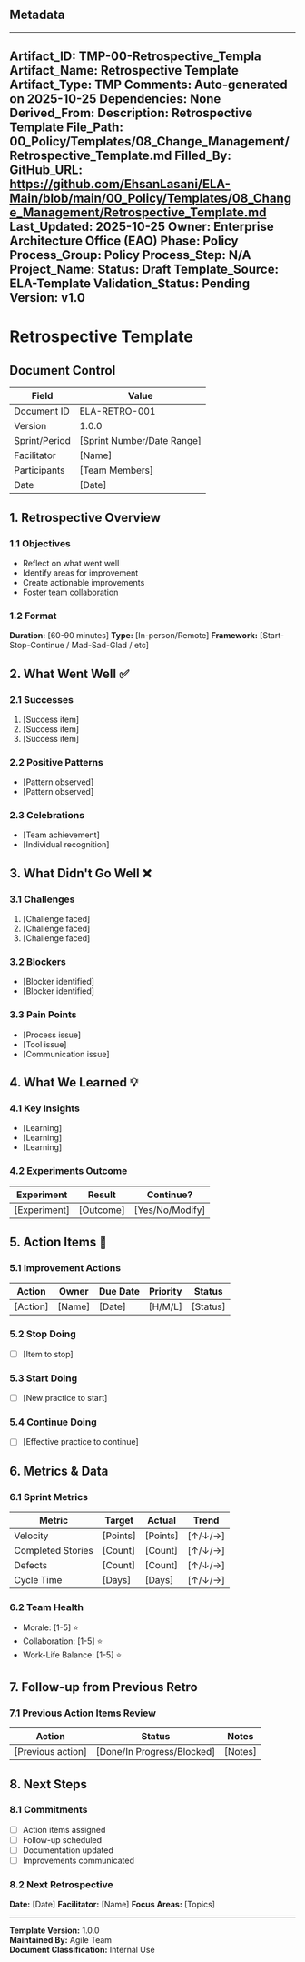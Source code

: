 ## Metadata
---
Artifact_ID: TMP-00-Retrospective_Templa
Artifact_Name: Retrospective Template
Artifact_Type: TMP
Comments: Auto-generated on 2025-10-25
Dependencies: None
Derived_From: 
Description: Retrospective Template
File_Path: 00_Policy/Templates/08_Change_Management/Retrospective_Template.md
Filled_By: 
GitHub_URL: https://github.com/EhsanLasani/ELA-Main/blob/main/00_Policy/Templates/08_Change_Management/Retrospective_Template.md
Last_Updated: 2025-10-25
Owner: Enterprise Architecture Office (EAO)
Phase: Policy
Process_Group: Policy
Process_Step: N/A
Project_Name: 
Status: Draft
Template_Source: ELA-Template
Validation_Status: Pending
Version: v1.0
---
# Retrospective Template

## Document Control
| Field | Value |
|-------|-------|
| Document ID | ELA-RETRO-001 |
| Version | 1.0.0 |
| Sprint/Period | [Sprint Number/Date Range] |
| Facilitator | [Name] |
| Participants | [Team Members] |
| Date | [Date] |

## 1. Retrospective Overview

### 1.1 Objectives
- Reflect on what went well
- Identify areas for improvement
- Create actionable improvements
- Foster team collaboration

### 1.2 Format
**Duration:** [60-90 minutes]
**Type:** [In-person/Remote]
**Framework:** [Start-Stop-Continue / Mad-Sad-Glad / etc]

## 2. What Went Well ✅

### 2.1 Successes
1. [Success item]
2. [Success item]
3. [Success item]

### 2.2 Positive Patterns
- [Pattern observed]
- [Pattern observed]

### 2.3 Celebrations
- [Team achievement]
- [Individual recognition]

## 3. What Didn't Go Well ❌

### 3.1 Challenges
1. [Challenge faced]
2. [Challenge faced]
3. [Challenge faced]

### 3.2 Blockers
- [Blocker identified]
- [Blocker identified]

### 3.3 Pain Points
- [Process issue]
- [Tool issue]
- [Communication issue]

## 4. What We Learned 💡

### 4.1 Key Insights
- [Learning]
- [Learning]
- [Learning]

### 4.2 Experiments Outcome
| Experiment | Result | Continue? |
|------------|--------|----------|
| [Experiment] | [Outcome] | [Yes/No/Modify] |

## 5. Action Items 🎯

### 5.1 Improvement Actions
| Action | Owner | Due Date | Priority | Status |
|--------|-------|----------|----------|--------|
| [Action] | [Name] | [Date] | [H/M/L] | [Status] |

### 5.2 Stop Doing
- [ ] [Item to stop]

### 5.3 Start Doing
- [ ] [New practice to start]

### 5.4 Continue Doing
- [ ] [Effective practice to continue]

## 6. Metrics & Data

### 6.1 Sprint Metrics
| Metric | Target | Actual | Trend |
|--------|--------|--------|-------|
| Velocity | [Points] | [Points] | [↑/↓/→] |
| Completed Stories | [Count] | [Count] | [↑/↓/→] |
| Defects | [Count] | [Count] | [↑/↓/→] |
| Cycle Time | [Days] | [Days] | [↑/↓/→] |

### 6.2 Team Health
- Morale: [1-5] ⭐
- Collaboration: [1-5] ⭐
- Work-Life Balance: [1-5] ⭐

## 7. Follow-up from Previous Retro

### 7.1 Previous Action Items Review
| Action | Status | Notes |
|--------|--------|-------|
| [Previous action] | [Done/In Progress/Blocked] | [Notes] |

## 8. Next Steps

### 8.1 Commitments
- [ ] Action items assigned
- [ ] Follow-up scheduled
- [ ] Documentation updated
- [ ] Improvements communicated

### 8.2 Next Retrospective
**Date:** [Date]
**Facilitator:** [Name]
**Focus Areas:** [Topics]

---

**Template Version:** 1.0.0  
**Maintained By:** Agile Team  
**Document Classification:** Internal Use

